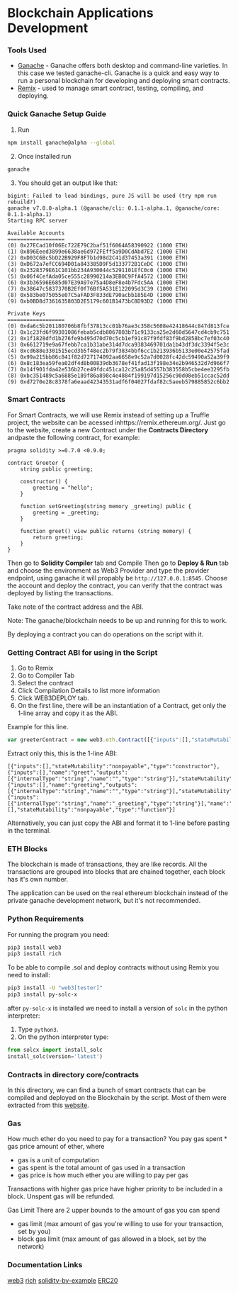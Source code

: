 # Blockchain Applications Development

### Tools Used
* [Ganache](https://github.com/trufflesuite/ganache) - Ganache offers both desktop and command-line varieties. In this case we tested ganache-cli. Ganache is a quick and easy way to run a personal blockchain for developing and deploying smart contracts.
* [Remix](https://remix.ethereum.org/) - used to manage smart contract, testing, compiling, and deploying.

### Quick Ganache Setup Guide

1. Run
```sh
npm install ganache@alpha --global
```
2. Once installed run
```sh
ganache
```
3. You should get an output like that:
```
bigint: Failed to load bindings, pure JS will be used (try npm run rebuild?)
ganache v7.0.0-alpha.1 (@ganache/cli: 0.1.1-alpha.1, @ganache/core: 0.1.1-alpha.1)
Starting RPC server

Available Accounts
==================
(0) 0x27ECad10f06Ec722E79C2baf51f6064A58390922 (1000 ETH)
(1) 0x896Eeed3899e6638ae6d972FEff5a9D0CdAbd7E2 (1000 ETH)
(2) 0xD03C6Bc5bD22B929F8F7b1d98d2C41d37453a391 (1000 ETH)
(3) 0xD672a7efCC694D01a843385D9F5d133772B1CeDC (1000 ETH)
(4) 0x2328379E61C101bb234A930044c5291101EfC0c0 (1000 ETH)
(5) 0x06f4CefAda05ce555c28990214a3EB0C9FfA4572 (1000 ETH)
(6) 0x3b36596E685d07E39A97e75a4D8eF8e4b7Fdc5AA (1000 ETH)
(7) 0x38647c5837370B2Ef0f76Bf5A531E122095d3C39 (1000 ETH)
(8) 0x583be075055e07C5aFAD3F833dE790acbb185E4D (1000 ETH)
(9) 0xb0BD8d7361635803D2E5179c601B1473bC8D93D2 (1000 ETH)

Private Keys
==================
(0) 0xda6c5b201180706b8fbf37813cc01b76ae3c358c5608e42418644c847d813fce
(1) 0x1c23fd6f99301086febab5cdb8067803b71c9133ca25e2d60d5647cd4cb9c751
(2) 0x1f1828dfd1b276fe9b495d70d70c5cb1ef91c87f9fdf83f9bd2858bc7ef03c40
(3) 0x6612719e9a67febb7ca1b31abe314d7dca9383469701da1b43df3dc3394f5e3c
(4) 0xcd688e3301515ecd3b5f48ec2b79f3834bbf6cc1b213936b5133e00e42575fad
(5) 0x99a215bb86c841f82d727174092aa6658e9c52a7d0028fc42dc59490a52a39f9
(6) 0x8c183ea59fea02df4d8b00839db3678ef41fad13f198e34e2b946532d7d966f7
(7) 0x14f901fda42e536b27ce49fdc451ca12c25a85d4557b383558b5cbe4ee3295fb
(8) 0xbc351489c5a6885e189f86a898c4e4884f199197d15256c90d08eb51ccac52dd
(9) 0xd7270e28c8378fa6eaad42343531adf6f04027fdaf82c5aeeb579885852c6bb2
```
### Smart Contracts

For Smart Contracts, we will use Remix instead of setting up a Truffle project, the website can be acessed inhttps://remix.ethereum.org/. Just go to the website, create a new Contract under the **Contracts Directory** andpaste the following contract, for example:

```sol
pragma solidity >=0.7.0 <0.9.0;

contract Greeter {
    string public greeting;
    
    constructor() {
        greeting = "hello";
    }
    
    function setGreeting(string memory _greeting) public {
        greeting = _greeting;
    }
    
    function greet() view public returns (string memory) {
        return greeting;
    }
}
```
Then go to **Solidity Compiler** tab and Compile
Then go to **Deploy & Run** tab and choose the environment as Web3 Provider and type the provider endpoint, using ganache it will propably be `http://127.0.0.1:8545`. 
Choose the account and deploy the contract, you can verify that the contract was deployed by listing the transactions.

Take note of the contract address and the ABI.

Note: The ganache/blockchain needs to be up and running for this to work.

By deploying a contract you can do operations on the script with it.

### Getting Contract ABI for using in the Script

1. Go to Remix
2. Go to Compiler Tab
3. Select the contract
4. Click Compilation Details to list more information
5. Click WEB3DEPLOY tab.
6. On the first line, there will be an instantiation of a Contract, get only the 1-line array and copy it as the ABI.

Example for this line.
```js
var greeterContract = new web3.eth.Contract([{"inputs":[],"stateMutability":"nonpayable","type":"constructor"},{"inputs":[],"name":"greet","outputs":[{"internalType":"string","name":"","type":"string"}],"stateMutability":"view","type":"function"},{"inputs":[],"name":"greeting","outputs":[{"internalType":"string","name":"","type":"string"}],"stateMutability":"view","type":"function"},{"inputs":[{"internalType":"string","name":"_greeting","type":"string"}],"name":"setGreeting","outputs":[],"stateMutability":"nonpayable","type":"function"}]);
```
Extract only this, this is the 1-line ABI:
```
[{"inputs":[],"stateMutability":"nonpayable","type":"constructor"},{"inputs":[],"name":"greet","outputs":[{"internalType":"string","name":"","type":"string"}],"stateMutability":"view","type":"function"},{"inputs":[],"name":"greeting","outputs":[{"internalType":"string","name":"","type":"string"}],"stateMutability":"view","type":"function"},{"inputs":[{"internalType":"string","name":"_greeting","type":"string"}],"name":"setGreeting","outputs":[],"stateMutability":"nonpayable","type":"function"}]
```

Alternatively, you can just copy the ABI and format it to 1-line before pasting in the terminal.

### ETH Blocks

The blockchain is made of transactions, they are like records. All the transactions are grouped into blocks that are chained together, each block has it's own number.

The application can be used on the real ethereum blockchain instead of the private ganache development network, but it's not recommended.

### Python Requirements

For running the program you need:
```sh
pip3 install web3
pip3 install rich
```
To be able to compile .sol and deploy contracts without using Remix you need to install:
```sh
pip3 install -U "web3[tester]"
pip3 install py-solc-x
```
after `py-solc-x` is installed we need to install a version of `solc` in the python interpreter:
1. Type `python3`.
2. On the python interpreter type:
```py
from solcx import install_solc
install_solc(version='latest')
```

### Contracts in directory core/contracts

In this directory, we can find a bunch of smart contracts that can be compiled and deployed on the Blockchain by the script. Most of them were extracted from this [website](https://solidity-by-example.org/).

### Gas

How much ether do you need to pay for a transaction?
You pay gas spent * gas price amount of ether, where
* gas is a unit of computation
* gas spent is the total amount of gas used in a transaction
* gas price is how much ether you are willing to pay per gas

Transactions with higher gas price have higher priority to be included in a block.
Unspent gas will be refunded.

Gas Limit
There are 2 upper bounds to the amount of gas you can spend
* gas limit (max amount of gas you're willing to use for your transaction, set by you)
* block gas limit (max amount of gas allowed in a block, set by the network)

### Documentation Links

[web3](https://web3py.readthedocs.io/)
[rich](https://rich.readthedocs.io/)
[solidity-by-example](https://solidity-by-example.org/)
[ERC20](https://solidity-by-example.org/app/erc20/)